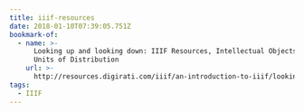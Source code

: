 ```yaml
---
title: iiif-resources
date: 2018-01-10T07:39:05.751Z
bookmark-of:
  - name: >-
      Looking up and looking down: IIIF Resources, Intellectual Objects, and
      Units of Distribution
    url: >-
      http://resources.digirati.com/iiif/an-introduction-to-iiif/looking-up-and-down.html
tags:
  - IIIF
---
```



